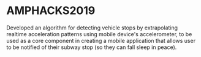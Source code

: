 # AMPHACKS2019

Developed an algorithm for detecting vehicle stops by extrapolating realtime acceleration patterns using mobile device's accelerometer, to be used as a core component in creating a mobile application that allows user to be notified of their subway stop (so they can fall sleep in peace).

